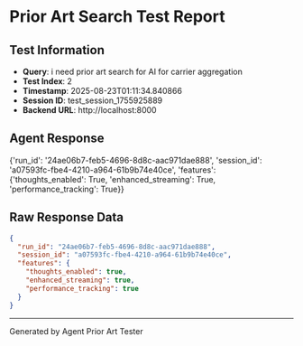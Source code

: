# Prior Art Search Test Report

## Test Information
- **Query**: i need prior art search for AI for carrier aggregation
- **Test Index**: 2
- **Timestamp**: 2025-08-23T01:11:34.840866
- **Session ID**: test_session_1755925889
- **Backend URL**: http://localhost:8000

## Agent Response
{'run_id': '24ae06b7-feb5-4696-8d8c-aac971dae888', 'session_id': 'a07593fc-fbe4-4210-a964-61b9b74e40ce', 'features': {'thoughts_enabled': True, 'enhanced_streaming': True, 'performance_tracking': True}}

## Raw Response Data
```json
{
  "run_id": "24ae06b7-feb5-4696-8d8c-aac971dae888",
  "session_id": "a07593fc-fbe4-4210-a964-61b9b74e40ce",
  "features": {
    "thoughts_enabled": true,
    "enhanced_streaming": true,
    "performance_tracking": true
  }
}
```

---
Generated by Agent Prior Art Tester

